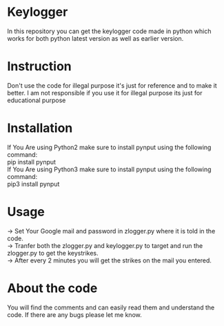 # Keylogger
In this repository you can get the keylogger code made in python which works for both python latest version as well as earlier version.
# Instruction
Don't use the code for illegal purpose it's just for reference and to make it better.
I am not responsible if you use it for illegal purpose its just for educational purpose
# Installation
If You Are using Python2 make sure to install pynput using the following command: <br/>
pip install pynput <br/>
If You Are using Python3 make sure to install pynput using the following command: <br/>
pip3 install pynput <br/>
# Usage
-> Set Your Google mail and password in zlogger.py where it is told in the code.<br/>
-> Tranfer both the zlogger.py and keylogger.py to target and run the zlogger.py to get the keystrikes.<br/>
-> After every 2 minutes you will get the strikes on the mail you entered.<br/>
# About the code
You will find the comments and can easily read them and understand the code.
If there are any bugs please let me know.

